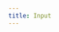 ```yaml
---
title: Input
---
```

<!--By default, the button atom include three optional parameters:

1. {{ href }}: for the URL href. Defaults to a hash "#"
2. {{ classes }}: for adding additional modifier classes on top of the base "c-button" component class
3. {{ text }}: for customizing the text that shows up within the button.

Icon-specific options will be included as well in the near future as PL is more fully built out.-->